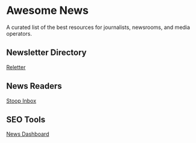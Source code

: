 # Awesome News
A curated list of the best resources for journalists, newsrooms, and media operators. 

## Newsletter Directory
[Reletter](https://reletter.com)

## News Readers
[Stoop Inbox](https://stoopinbox.com/)

## SEO Tools
[News Dashboard](https://newsdashboard.com/en/)
